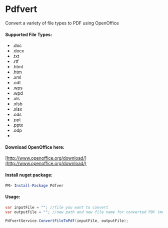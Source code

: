 # Pdfvert
Convert a variety of file types to PDF using OpenOffice

#### Supported File Types:
* .doc
* .docx
* .txt
* .rtf
* .html
* .htm
* .xml
* .odt
* .wps
* .wpd
* .xls
* .xlsb
* .xlsx
* .ods
* .ppt
* .pptx
* .odp
* 
#### Download OpenOffice here:
[http://www.openoffice.org/download/](http://www.openoffice.org/download/)

#### Install nuget package:
```powershell
PM> Install-Package Pdfver
```

#### Usage:
```C#
var inputFile = ""; //file you want to convert
var outputFile = ""; //new path and new file name for converted PDF (must have .pdf extension)

PdfvertService.ConvertFileToPdf(inputFile, outputFile);
```

